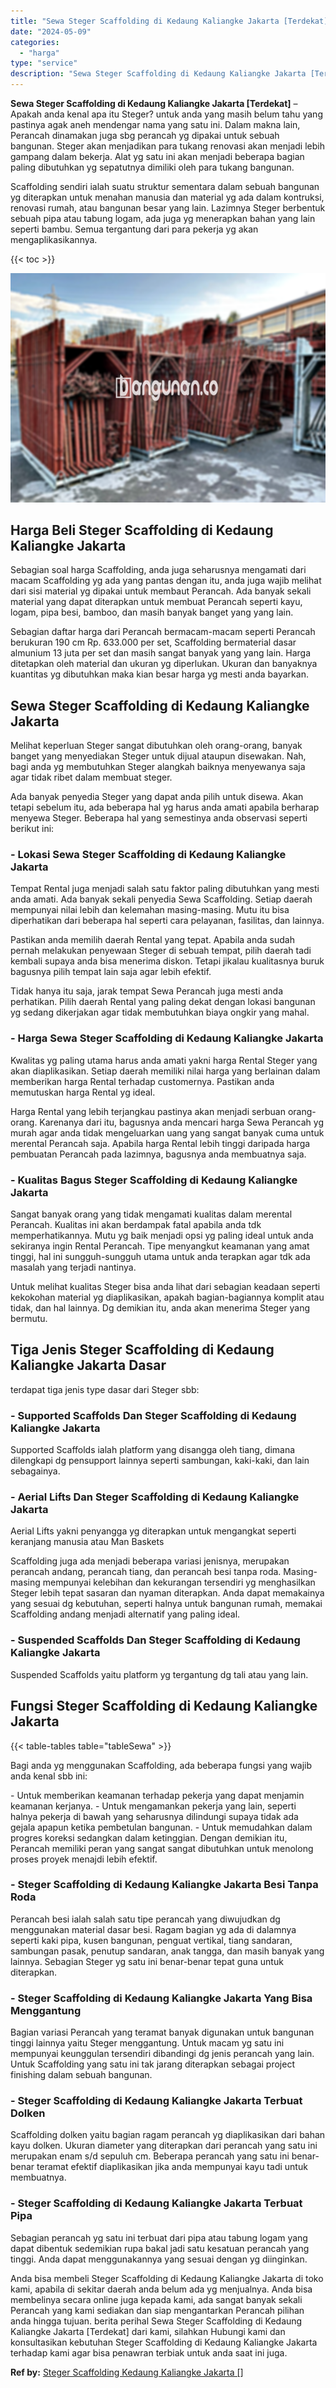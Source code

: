 ```yaml
---
title: "Sewa Steger Scaffolding di Kedaung Kaliangke Jakarta [Terdekat]"
date: "2024-05-09"
categories: 
  - "harga"
type: "service"
description: "Sewa Steger Scaffolding di Kedaung Kaliangke Jakarta [Terdekat]. Anda bisa membeli Steger Scaffolding di Kedaung Kaliangke Jakarta di toko kami, apabila di s..."
---
```


**Sewa Steger Scaffolding di Kedaung Kaliangke Jakarta \[Terdekat\]** – Apakah anda kenal apa itu Steger? untuk anda yang masih belum tahu yang pastinya agak aneh mendengar nama yang satu ini. Dalam makna lain, Perancah dinamakan juga sbg perancah yg dipakai untuk sebuah bangunan. Steger akan menjadikan para tukang renovasi akan menjadi lebih gampang dalam bekerja. Alat yg satu ini akan menjadi beberapa bagian paling dibutuhkan yg sepatutnya dimiliki oleh para tukang bangunan.

Scaffolding sendiri ialah suatu struktur sementara dalam sebuah bangunan yg diterapkan untuk menahan manusia dan material yg ada dalam kontruksi, renovasi rumah, atau bangunan besar yang lain. Lazimnya Steger berbentuk sebuah pipa atau tabung logam, ada juga yg menerapkan bahan yang lain seperti bambu. Semua tergantung dari para pekerja yg akan mengaplikasikannya.

{{< toc >}}

![Sewa Steger Scaffolding di Kedaung Kaliangke Jakarta [Terdekat]](/images/sewa-scaffolding-steger-22.png)

## Harga Beli Steger Scaffolding di Kedaung Kaliangke Jakarta

Sebagian soal harga Scaffolding, anda juga seharusnya mengamati dari macam Scaffolding yg ada yang pantas dengan itu, anda juga wajib melihat dari sisi material yg dipakai untuk membaut Perancah. Ada banyak sekali material yang dapat diterapkan untuk membuat Perancah seperti kayu, logam, pipa besi, bamboo, dan masih banyak banget yang yang lain.

Sebagian daftar harga dari Perancah bermacam-macam seperti Perancah berukuran 190 cm Rp. 633.000 per set, Scaffolding bermaterial dasar almunium 13 juta per set dan masih sangat banyak yang yang lain. Harga ditetapkan oleh material dan ukuran yg diperlukan. Ukuran dan banyaknya kuantitas yg dibutuhkan maka kian besar harga yg mesti anda bayarkan.

## Sewa Steger Scaffolding di Kedaung Kaliangke Jakarta

Melihat keperluan Steger sangat dibutuhkan oleh orang-orang, banyak banget yang menyediakan Steger untuk dijual ataupun disewakan. Nah, bagi anda yg membutuhkan Steger alangkah baiknya menyewanya saja agar tidak ribet dalam membuat steger.

Ada banyak penyedia Steger yang dapat anda pilih untuk disewa. Akan tetapi sebelum itu, ada beberapa hal yg harus anda amati apabila berharap menyewa Steger. Beberapa hal yang semestinya anda observasi seperti berikut ini:

### \- Lokasi Sewa Steger Scaffolding di Kedaung Kaliangke Jakarta

Tempat Rental juga menjadi salah satu faktor paling dibutuhkan yang mesti anda amati. Ada banyak sekali penyedia Sewa Scaffolding. Setiap daerah mempunyai nilai lebih dan kelemahan masing-masing. Mutu itu bisa diperhatikan dari beberapa hal seperti cara pelayanan, fasilitas, dan lainnya.

Pastikan anda memilih daerah Rental yang tepat. Apabila anda sudah pernah melakukan penyewaan Steger di sebuah tempat, pilih daerah tadi kembali supaya anda bisa menerima diskon. Tetapi jikalau kualitasnya buruk bagusnya pilih tempat lain saja agar lebih efektif.

Tidak hanya itu saja, jarak tempat Sewa Perancah juga mesti anda perhatikan. Pilih daerah Rental yang paling dekat dengan lokasi bangunan yg sedang dikerjakan agar tidak membutuhkan biaya ongkir yang mahal.

### \- Harga Sewa Steger Scaffolding di Kedaung Kaliangke Jakarta

Kwalitas yg paling utama harus anda amati yakni harga Rental Steger yang akan diaplikasikan. Setiap daerah memiliki nilai harga yang berlainan dalam memberikan harga Rental terhadap customernya. Pastikan anda memutuskan harga Rental yg ideal.

Harga Rental yang lebih terjangkau pastinya akan menjadi serbuan orang-orang. Karenanya dari itu, bagusnya anda mencari harga Sewa Perancah yg murah agar anda tidak mengeluarkan uang yang sangat banyak cuma untuk merental Perancah saja. Apabila harga Rental lebih tinggi daripada harga pembuatan Perancah pada lazimnya, bagusnya anda membuatnya saja.

### \- Kualitas Bagus Steger Scaffolding di Kedaung Kaliangke Jakarta

Sangat banyak orang yang tidak mengamati kualitas dalam merental Perancah. Kualitas ini akan berdampak fatal apabila anda tdk memperhatikannya. Mutu yg baik menjadi opsi yg paling ideal untuk anda sekiranya ingin Rental Perancah. Tipe menyangkut keamanan yang amat tinggi, hal ini sungguh-sungguh utama untuk anda terapkan agar tdk ada masalah yang terjadi nantinya.

Untuk melihat kualitas Steger bisa anda lihat dari sebagian keadaan seperti kekokohan material yg diaplikasikan, apakah bagian-bagiannya komplit atau tidak, dan hal lainnya. Dg demikian itu, anda akan menerima Steger yang bermutu.

## Tiga Jenis Steger Scaffolding di Kedaung Kaliangke Jakarta Dasar

terdapat tiga jenis type dasar dari Steger sbb:

### \- Supported Scaffolds Dan Steger Scaffolding di Kedaung Kaliangke Jakarta

Supported Scaffolds ialah platform yang disangga oleh tiang, dimana dilengkapi dg pensupport lainnya seperti sambungan, kaki-kaki, dan lain sebagainya.

### \- Aerial Lifts Dan Steger Scaffolding di Kedaung Kaliangke Jakarta

Aerial Lifts yakni penyangga yg diterapkan untuk mengangkat seperti keranjang manusia atau Man Baskets

Scaffolding juga ada menjadi beberapa variasi jenisnya, merupakan perancah andang, perancah tiang, dan perancah besi tanpa roda. Masing-masing mempunyai kelebihan dan kekurangan tersendiri yg menghasilkan Steger lebih tepat sasaran dan nyaman diterapkan. Anda dapat memakainya yang sesuai dg kebutuhan, seperti halnya untuk bangunan rumah, memakai Scaffolding andang menjadi alternatif yang paling ideal.

### \- Suspended Scaffolds Dan Steger Scaffolding di Kedaung Kaliangke Jakarta

Suspended Scaffolds yaitu platform yg tergantung dg tali atau yang lain.

## Fungsi Steger Scaffolding di Kedaung Kaliangke Jakarta

{{< table-tables table="tableSewa" >}}

Bagi anda yg menggunakan Scaffolding, ada beberapa fungsi yang wajib anda kenal sbb ini:

\- Untuk memberikan keamanan terhadap pekerja yang dapat menjamin keamanan kerjanya. - Untuk mengamankan pekerja yang lain, seperti halnya pekerja di bawah yang seharusnya dilindungi supaya tidak ada gejala apapun ketika pembetulan bangunan. - Untuk memudahkan dalam progres koreksi sedangkan dalam ketinggian. Dengan demikian itu, Perancah memiliki peran yang sangat sangat dibutuhkan untuk menolong proses proyek menajdi lebih efektif.

### \- Steger Scaffolding di Kedaung Kaliangke Jakarta Besi Tanpa Roda

Perancah besi ialah salah satu tipe perancah yang diwujudkan dg menggunakan material dasar besi. Ragam bagian yg ada di dalamnya seperti kaki pipa, kusen bangunan, penguat vertikal, tiang sandaran, sambungan pasak, penutup sandaran, anak tangga, dan masih banyak yang lainnya. Sebagian Steger yg satu ini benar-benar tepat guna untuk diterapkan.

### \- Steger Scaffolding di Kedaung Kaliangke Jakarta Yang Bisa Menggantung

Bagian variasi Perancah yang teramat banyak digunakan untuk bangunan tinggi lainnya yaitu Steger menggantung. Untuk macam yg satu ini mempunyai keunggulan tersendiri dibandingi dg jenis perancah yang lain. Untuk Scaffolding yang satu ini tak jarang diterapkan sebagai project finishing dalam sebuah bangunan.

### \- Steger Scaffolding di Kedaung Kaliangke Jakarta Terbuat Dolken

Scaffolding dolken yaitu bagian ragam perancah yg diaplikasikan dari bahan kayu dolken. Ukuran diameter yang diterapkan dari perancah yang satu ini merupakan enam s/d sepuluh cm. Beberapa perancah yang satu ini benar-benar teramat efektif diaplikasikan jika anda mempunyai kayu tadi untuk membuatnya.

### \- Steger Scaffolding di Kedaung Kaliangke Jakarta Terbuat Pipa

Sebagian perancah yg satu ini terbuat dari pipa atau tabung logam yang dapat dibentuk sedemikian rupa bakal jadi satu kesatuan perancah yang tinggi. Anda dapat menggunakannya yang sesuai dengan yg diinginkan.

Anda bisa membeli Steger Scaffolding di Kedaung Kaliangke Jakarta di toko kami, apabila di sekitar daerah anda belum ada yg menjualnya. Anda bisa membelinya secara online juga kepada kami, ada sangat banyak sekali Perancah yang kami sediakan dan siap mengantarkan Perancah pilihan anda hingga tujuan. berita perihal Sewa Steger Scaffolding di Kedaung Kaliangke Jakarta \[Terdekat\] dari kami, silahkan Hubungi kami dan konsultasikan kebutuhan Steger Scaffolding di Kedaung Kaliangke Jakarta terhadap kami agar bisa penawran terbiak untuk anda saat ini juga.

**Ref by:** [Steger Scaffolding Kedaung Kaliangke Jakarta []](https://id.wikipedia.org/wiki/Steger)
